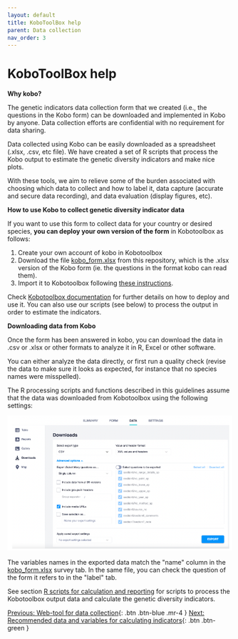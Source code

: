 ```yaml
---
layout: default
title: KoboToolBox help
parent: Data collection
nav_order: 3
---
```


# KoboToolBox help

**Why kobo?**

The genetic indicators data collection form that we created (i.e., the questions in the Kobo form) can be downloaded and implemented in Kobo by anyone. Data collection efforts are confidential with no requirement for data sharing. 

Data collected using Kobo can be easily downloaded as a spreadsheet (.xlsx, .csv, etc file). We have created a set of R scripts that process the Kobo output to estimate the genetic diversity indicators and make nice plots.

With these tools, we aim to relieve some of the burden associated with choosing which data to collect and how to label it, data capture (accurate and secure data recording), and data evaluation (display figures, etc). 

**How to use Kobo to collect genetic diversity indicator data**

If you want to use this form to collect data for your country or desired species, **you can deploy your own version of the form** in Kobotoolbox as follows:

1. Create your own account of kobo in Kobotoolbox
2. Download the file [kobo_form.xlsx](https://github.com/AliciaMstt/GeneticIndicators/raw/main/kobo_form.xlsx) from this repository, which is the .xlsx version of the Kobo form (ie. the questions in the format kobo can read them).
3. Import it to Kobotoolbox following [these instructions](https://support.kobotoolbox.org/new_form.html).
   
Check [Kobotoolbox documentation](https://support.kobotoolbox.org/welcome.html) for further details on how to deploy and use it. You can also use our scripts (see below) to process the output in order to estimate the indicators.

**Downloading data from Kobo**

Once the form has been answered in kobo, you can download the data in .csv or .xlsx or other formats to analyze it in R, Excel or other software.

You can either analyze the data directly, or first run a quality check (revise the data to make sure it looks as expected, for instance that no species names were misspelled).

The R processing scripts and functions described in this guidelines assume that the data was downloaded from Kobotoolbox using the following settings:

![](Kobo_Fig1.png)

The variables names in the exported data match the "name" column in the [kobo_form.xlsx](https://github.com/AliciaMstt/GeneticIndicators/raw/main/kobo_form.xlsx) survey tab. In the same file, you can check the question of the form it refers to in the "label" tab.

See section [R scripts for calculation and reporting](https://aliciamstt.github.io/guidelines-genetic-diversity-indicators/docs/6_Calculations_and_reporting/R_scripts.html#r-scripts-for-calculation-and-reporting) for scripts to process the Kobotoolbox output data and calculate the genetic diversity indicators.

[Previous: Web-tool for data collection](https://aliciamstt.github.io/guidelines-genetic-diversity-indicators/docs/5_Data_collection/Web_tool.html#web-tool-for-data-collection-kobo){: .btn .btn-blue .mr-4 }
[Next: Recommended data and variables for calculating indicators](https://aliciamstt.github.io/guidelines-genetic-diversity-indicators/docs/5_Data_collection/Recommended_data.html#recommended-minimum-data-and-metadata-variables-for-calculating-genetic-diversity-indicators){: .btn .btn-green }
